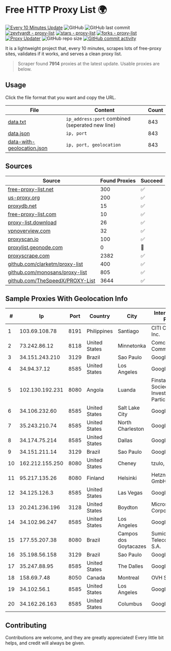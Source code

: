 
# Free HTTP Proxy List 🌍

[![Every 10 Minutes Update](https://github.com/mertguvencli/http-proxy-list/actions/workflows/main.yml/badge.svg?branch=main)](https://github.com/mertguvencli/http-proxy-list/actions/workflows/main.yml)
![GitHub](https://img.shields.io/github/license/mertguvencli/http-proxy-list)
![GitHub last commit](https://img.shields.io/github/last-commit/mertguvencli/http-proxy-list)
[![zevtyardt - proxy-list](https://img.shields.io/static/v1?label=zevtyardt&message=proxy-list&color=blue&logo=github)](https://github.com/zevtyardt/proxy-list "Go to GitHub repo")
[![stars - proxy-list](https://img.shields.io/github/stars/zevtyardt/proxy-list?style=social)](https://github.com/zevtyardt/proxy-list)
[![forks - proxy-list](https://img.shields.io/github/forks/zevtyardt/proxy-list?style=social)](https://github.com/zevtyardt/proxy-list)
[![Proxy Updater](https://github.com/zevtyardt/proxy-list/workflows/Proxy%20Updater/badge.svg)](https://github.com/zevtyardt/proxy-list/actions?query=workflow:"Proxy+Updater")
![GitHub repo size](https://img.shields.io/github/repo-size/zevtyardt/proxy-list)
[![GitHub commit activity](https://img.shields.io/github/commit-activity/m/zevtyardt/proxy-list?logo=commits)](https://github.com/zevtyardt/proxy-list/commits/main)

It is a lightweight project that, every 10 minutes, scrapes lots of free-proxy sites, validates if it works, and serves a clean proxy list.

> Scraper found **7914** proxies at the latest update. Usable proxies are below.

## Usage

Click the file format that you want and copy the URL.

|File|Content|Count|
|----|-------|-----|
|[data.txt](https://raw.githubusercontent.com/mertguvencli/http-proxy-list/main/proxy-list/data.txt)|`ip_address:port` combined (seperated new line)|843|
|[data.json](https://raw.githubusercontent.com/mertguvencli/http-proxy-list/main/proxy-list/data.json)|`ip, port`|843|
|[data-with-geolocation.json](https://raw.githubusercontent.com/mertguvencli/http-proxy-list/main/proxy-list/data-with-geolocation.json)|`ip, port, geolocation`|843|

## Sources

|Source|Found Proxies|Succeed|
|------|-------------|-------|
|[free-proxy-list.net](https://free-proxy-list.net)|300|✅|
|[us-proxy.org](https://www.us-proxy.org)|200|✅|
|[proxydb.net](http://proxydb.net)|15|✅|
|[free-proxy-list.com](https://free-proxy-list.com/?page=&port=&type%5B%5D=http&type%5B%5D=https&up_time=0&search=Search)|10|✅|
|[proxy-list.download](https://www.proxy-list.download/HTTP)|26|✅|
|[vpnoverview.com](https://vpnoverview.com/privacy/anonymous-browsing/free-proxy-servers)|32|✅|
|[proxyscan.io](https://www.proxyscan.io)|100|✅|
|[proxylist.geonode.com](https://proxylist.geonode.com/api/proxy-list?limit=300&page=1&sort_by=lastChecked&sort_type=desc&protocols=http,https)|0|🚫|
|[proxyscrape.com](https://api.proxyscrape.com/v2/?request=displayproxies&protocol=http&timeout=10000&country=all&ssl=all&anonymity=all)|2382|✅|
|[github.com/clarketm/proxy-list](https://raw.githubusercontent.com/clarketm/proxy-list/master/proxy-list-raw.txt)|400|✅|
|[github.com/monosans/proxy-list](https://raw.githubusercontent.com/monosans/proxy-list/main/proxies/http.txt)|805|✅|
|[github.com/TheSpeedX/PROXY-List](https://raw.githubusercontent.com/TheSpeedX/PROXY-List/master/http.txt)|3644|✅|


## Sample Proxies With Geolocation Info

|#|Ip|Port|Country|City|Internet Service Provider|
|-|--|----|-------|----|-------------------------|
|1|103.69.108.78|8191|Philippines|Santiago|CITI Cableworld Inc.|
|2|73.242.86.12|8118|United States|Minnetonka|Comcast Cable Communications|
|3|34.151.243.210|3129|Brazil|Sao Paulo|Google LLC|
|4|34.94.37.12|8585|United States|Los Angeles|Google LLC|
|5|102.130.192.231|8080|Angola|Luanda|Finstar - Sociedade de Investimento e Participacoes S.A|
|6|34.106.232.60|8585|United States|Salt Lake City|Google LLC|
|7|35.243.210.74|8585|United States|North Charleston|Google LLC|
|8|34.174.75.214|8585|United States|Dallas|Google LLC|
|9|34.151.211.14|3129|Brazil|Sao Paulo|Google LLC|
|10|162.212.155.250|8080|United States|Cheney|tzulo, inc.|
|11|95.217.135.26|8080|Finland|Helsinki|Hetzner Online GmbH|
|12|34.125.126.3|8585|United States|Las Vegas|Google LLC|
|13|20.241.236.196|3128|United States|Boydton|Microsoft Corporation|
|14|34.102.96.247|8585|United States|Los Angeles|Google LLC|
|15|177.55.207.38|8080|Brazil|Campos dos Goytacazes|Sumicity Telecomunicacoes S.A.|
|16|35.198.56.158|3129|Brazil|Sao Paulo|Google LLC|
|17|35.247.88.95|8585|United States|The Dalles|Google LLC|
|18|158.69.7.48|8050|Canada|Montreal|OVH SAS|
|19|34.102.56.1|8585|United States|Los Angeles|Google LLC|
|20|34.162.26.163|8585|United States|Columbus|Google LLC|



## Contributing

Contributions are welcome, and they are greatly appreciated! Every
little bit helps, and credit will always be given.

